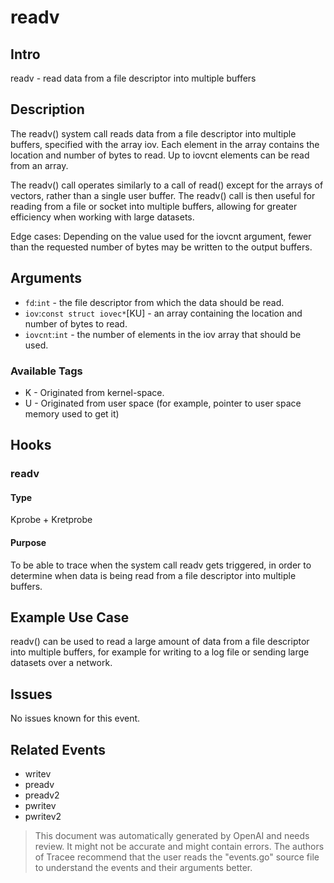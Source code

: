
# readv

## Intro
readv - read data from a file descriptor into multiple buffers

## Description
The readv() system call reads data from a file descriptor into multiple buffers,
specified with the array iov. Each element in the array contains the location
and number of bytes to read. Up to iovcnt elements can be read from an array.

The readv() call operates similarly to a call of read() except for the arrays of
vectors, rather than a single user buffer. The readv() call is then useful for
reading from a file or socket into multiple buffers, allowing for greater
efficiency when working with large datasets.

Edge cases: Depending on the value used for the iovcnt argument, fewer than
the requested number of bytes may be written to the output buffers.

## Arguments
* `fd`:`int` - the file descriptor from which the data should be read.
* `iov`:`const struct iovec*`[KU] - an array containing the location and number of bytes to read.
* `iovcnt`:`int` - the number of elements in the iov array that should be used.

### Available Tags
* K - Originated from kernel-space.
* U - Originated from user space (for example, pointer to user space memory used to get it)

## Hooks
### readv
#### Type
Kprobe + Kretprobe
#### Purpose
To be able to trace when the system call readv gets triggered, in order to determine when data is being read from a file descriptor into multiple buffers.

## Example Use Case
readv() can be used to read a large amount of data from a file descriptor into multiple buffers, for example for writing to a log file or sending large datasets over a network.

## Issues
No issues known for this event.

## Related Events
* writev
* preadv
* preadv2
* pwritev
* pwritev2

> This document was automatically generated by OpenAI and needs review. It might
> not be accurate and might contain errors. The authors of Tracee recommend that
> the user reads the "events.go" source file to understand the events and their
> arguments better.
